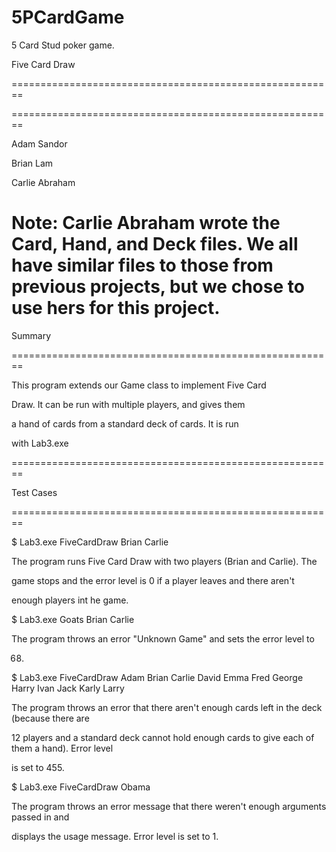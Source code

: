 # 5PCardGame
5 Card Stud poker game.

Five Card Draw

========================================================

========================================================

Adam Sandor

Brian Lam

Carlie Abraham

Note: Carlie Abraham wrote the Card, Hand, and Deck files. We 
all have similar files to those from previous projects, but we 
chose to use hers for this project.
========================================================

Summary

========================================================

This program extends our Game class to implement Five Card

Draw. It can be run with multiple players, and gives them

a hand of cards from a standard deck of cards. It is run

with Lab3.exe



========================================================

Test Cases

========================================================



$    Lab3.exe FiveCardDraw Brian Carlie

The program runs Five Card Draw with two players (Brian and Carlie). The

game stops and the error level is 0 if a player leaves and there aren't

enough players int he game.



$    Lab3.exe Goats Brian Carlie

The program throws an error "Unknown Game" and sets the error level to

68.



$    Lab3.exe FiveCardDraw Adam Brian Carlie David Emma Fred George Harry Ivan Jack Karly Larry

The program throws an error that there aren't enough cards left in the deck (because there are 

12 players and a standard deck cannot hold enough cards to give each of them a hand). Error level 

is set to 455.



$    Lab3.exe FiveCardDraw Obama

The program throws an error message that there weren't enough arguments passed in and 

displays the usage message. Error level is set to 1. 



